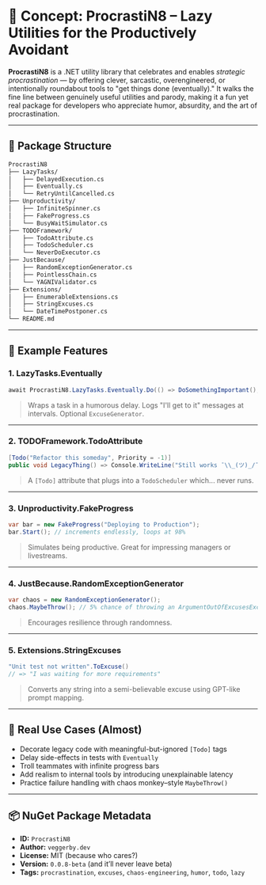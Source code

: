 # 🧠 Concept: ProcrastiN8 – Lazy Utilities for the Productively Avoidant

**ProcrastiN8** is a .NET utility library that celebrates and enables *strategic procrastination* — by offering clever, sarcastic, overengineered, or intentionally roundabout tools to "get things done (eventually)." It walks the fine line between genuinely useful utilities and parody, making it a fun yet real package for developers who appreciate humor, absurdity, and the art of procrastination.

---

## 🧱 Package Structure

```txt
ProcrastiN8
├── LazyTasks/
│   ├── DelayedExecution.cs
│   ├── Eventually.cs
│   └── RetryUntilCancelled.cs
├── Unproductivity/
│   ├── InfiniteSpinner.cs
│   ├── FakeProgress.cs
│   └── BusyWaitSimulator.cs
├── TODOFramework/
│   ├── TodoAttribute.cs
│   ├── TodoScheduler.cs
│   └── NeverDoExecutor.cs
├── JustBecause/
│   ├── RandomExceptionGenerator.cs
│   ├── PointlessChain.cs
│   └── YAGNIValidator.cs
├── Extensions/
│   ├── EnumerableExtensions.cs
│   ├── StringExcuses.cs
│   └── DateTimePostponer.cs
└── README.md
```

---

## 🧰 Example Features

### 1. **LazyTasks.Eventually**

```csharp
await ProcrastiN8.LazyTasks.Eventually.Do(() => DoSomethingImportant(), within: TimeSpan.FromDays(3));
```

> Wraps a task in a humorous delay. Logs "I'll get to it" messages at intervals. Optional `ExcuseGenerator`.

---

### 2. **TODOFramework.TodoAttribute**

```csharp
[Todo("Refactor this someday", Priority = -1)]
public void LegacyThing() => Console.WriteLine("Still works ¯\\_(ツ)_/¯");
```

> A `[Todo]` attribute that plugs into a `TodoScheduler` which... never runs.

---

### 3. **Unproductivity.FakeProgress**

```csharp
var bar = new FakeProgress("Deploying to Production");
bar.Start(); // increments endlessly, loops at 98%
```

> Simulates being productive. Great for impressing managers or livestreams.

---

### 4. **JustBecause.RandomExceptionGenerator**

```csharp
var chaos = new RandomExceptionGenerator();
chaos.MaybeThrow(); // 5% chance of throwing an ArgumentOutOfExcusesException
```

> Encourages resilience through randomness.

---

### 5. **Extensions.StringExcuses**

```csharp
"Unit test not written".ToExcuse()
// => "I was waiting for more requirements"
```

> Converts any string into a semi-believable excuse using GPT-like prompt mapping.

---

## 🧪 Real Use Cases (Almost)

* Decorate legacy code with meaningful-but-ignored `[Todo]` tags
* Delay side-effects in tests with `Eventually`
* Troll teammates with infinite progress bars
* Add realism to internal tools by introducing unexplainable latency
* Practice failure handling with chaos monkey–style `MaybeThrow()`

---

## 📦 NuGet Package Metadata

* **ID:** `ProcrastiN8`
* **Author:** `veggerby.dev`
* **License:** MIT (because who cares?)
* **Version:** `0.0.8-beta` (and it’ll never leave beta)
* **Tags:** `procrastination`, `excuses`, `chaos-engineering`, `humor`, `todo`, `lazy`
